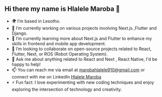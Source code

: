 ## Hi there my name is Hlalele Maroba 👋

- 🌍  I’m based in Lesotho.
- 🔭  I’m currently working on various projects involving Next.js ,Flutter and Django.
- 🌱 I’m currently learning more about Next.js and Flutter to enhance my skills in frontend and mobile app development.
- 👯 I’m looking to collaborate on open-source projects related to React, Flutter, Next,  or ROS (Robot Operating System).
- 💬 Ask me about anything related to React and Next , React Native,  I'd be happy to help!
- 📫 You can reach me via email at marobahlalele910@gmail.com or connect with me on LinkedIn <a href="https://www.linkedin.com/in/hlalele-maroba-0b0001211/">Hlalele Maroba</a>
- ⚡ Fun fact: I love experimenting with new coding techniques and enjoy exploring the intersection of technology and creativity.

  

